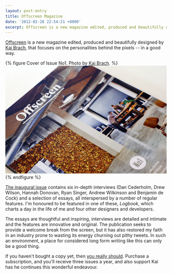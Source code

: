 ```yaml
---
layout: post-entry
title: Offscreen Magazine
date: '2012-02-28 22:54:21 +0000'
excerpt: Offscreen is a new magazine edited, produced and beautifully designed by Kai Brach, focusing on the personalities behind the pixels -- in a good way.
---
```

[Offscreen][1] is a new magazine edited, produced and beautifully designed by [Kai Brach][2], that focuses on the personalities behind the pixels -- in a good way.

{% figure Cover of Issue No1. Photo by <a href="http://www.flickr.com/photos/brakai295/6873407277/">Kai Brach</a>. %}
![](/assets/images/2012/02/offscreen.jpg)
{% endfigure %}

[The inaugural issue][3] contains six in-depth interviews (Dan Cederholm, Drew Wilson, Hannah Donovan, Ryan Singer, Andrew Wilkinson and Benjamin de Cock) and a selection of essays, all interspersed by a number of regular features. I'm honoured to be featured in one of these, <cite>Logbook</cite>, which charts a day in the life of me and four other designers and developers.

The essays are thoughtful and inspiring, interviews are detailed and intimate and the features are innovative and original. The publication seeks to provide a welcome break from the screen, but it has also restored my faith in an industry prone to wasting its energy churning out pithy tweets. In such an environment, a place for considered long form writing like this can only be a good thing.

If you haven't bought a copy yet, then [you really should][1]. Purchase a subscription, and you'll receive three issues a year, and also support Kai has he continues this wonderful endeavour.

[1]: http://www.offscreenmag.com/
[2]: http://brizk.com/
[3]: http://www.offscreenmag.com/issue1/